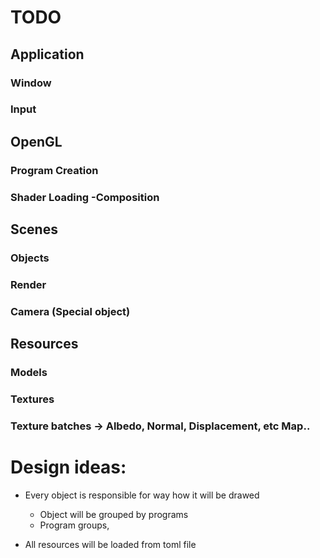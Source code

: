 # TODO

## Application

### Window
### Input

## OpenGL

### Program Creation
### Shader Loading -Composition


## Scenes

### Objects
### Render
### Camera (Special object)

## Resources

### Models
### Textures
### Texture batches -> Albedo, Normal, Displacement, etc Map..


# Design ideas:
 - Every object is responsible for way how it will be drawed
   - Object will be grouped by programs
   - Program groups,
  

- All resources will be loaded from toml file
